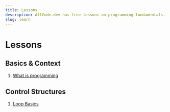 ```yaml
---
title: Lessons
description: AllCode.dev has free lessons on programming fundamentals.  Always free.  No registration.  Just learn.
slug: learn
---
```


# Lessons

## Basics &amp; Context

1. [What is programming](learn/what-is-programming)

## Control Structures

1. [Loop Basics](learn/loop-basics)
